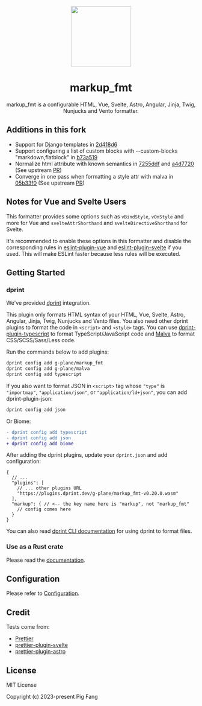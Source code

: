 <div align="center"><img src="./media/markup_fmt.svg" width="160"></div>
<h1 align="center">markup_fmt</h1>

<p align="center">
markup_fmt is a configurable HTML, Vue, Svelte, Astro, Angular, Jinja, Twig, Nunjucks and Vento formatter.
</p>

## Additions in this fork

- Support for Django templates in [2d418d6](https://github.com/UnknownPlatypus/markup_fmt/commit/2d418d62e59f1eb80d77fc6aaf717181d3dce30c) 
- Support configuring a list of custom blocks with --custom-blocks "markdown,flatblock" in [b73a519](https://github.com/UnknownPlatypus/markup_fmt/commit/b73a519e79a978ae344f0523a1f1cbfa9fad0755)
- Normalize html attribute with known semantics in [7255ddf](https://github.com/UnknownPlatypus/markup_fmt/commit/7255ddfdbadea2a22e308f164ef60bb84ec7adcf) and [a4d7720](https://github.com/UnknownPlatypus/markup_fmt/commit/a4d77204216c2e10f42e3b355114af07dd57f053) (See upstream [PR](https://github.com/g-plane/markup_fmt/pull/40))
- Converge in one pass when formatting a style attr with malva in [05b33f0](https://github.com/UnknownPlatypus/markup_fmt/commit/05b33f0576a05b34cf7ba1180c2d4d7e5e9f3231) (See upstream [PR](https://github.com/g-plane/markup_fmt/pull/113))


## Notes for Vue and Svelte Users

This formatter provides some options such as `vBindStyle`, `vOnStyle` and more for Vue and
`svelteAttrShorthand` and `svelteDirectiveShorthand` for Svelte.

It's recommended to enable these options in this formatter and disable the corresponding
rules in [eslint-plugin-vue](https://eslint.vuejs.org) and [eslint-plugin-svelte](https://sveltejs.github.io/eslint-plugin-svelte) if you used.
This will make ESLint faster because less rules will be executed.

## Getting Started

### dprint

We've provided [dprint](https://dprint.dev/) integration.

This plugin only formats HTML syntax of your HTML, Vue, Svelte, Astro, Angular, Jinja, Twig, Nunjucks and Vento files.
You also need other dprint plugins to format the code in `<script>` and `<style>` tags.
You can use [dprint-plugin-typescript](https://github.com/dprint/dprint-plugin-typescript) to
format TypeScript/JavaScript code and [Malva](https://github.com/g-plane/malva) to format CSS/SCSS/Sass/Less code.

Run the commands below to add plugins:

```bash
dprint config add g-plane/markup_fmt
dprint config add g-plane/malva
dprint config add typescript
```

If you also want to format JSON in `<script>` tag whose `"type"` is `"importmap"`, `"application/json"`, or `"application/ld+json"`,
you can add dprint-plugin-json:

```bash
dprint config add json
```

Or Biome:

```diff
- dprint config add typescript
- dprint config add json
+ dprint config add biome
```

After adding the dprint plugins, update your `dprint.json` and add configuration:

```jsonc
{
  // ...
  "plugins": [
    // ... other plugins URL
    "https://plugins.dprint.dev/g-plane/markup_fmt-v0.20.0.wasm"
  ],
  "markup": { // <-- the key name here is "markup", not "markup_fmt"
    // config comes here
  }
}
```

You can also read [dprint CLI documentation](https://dprint.dev/cli/) for using dprint to format files.

### Use as a Rust crate

Please read the [documentation](https://docs.rs/markup_fmt).

## Configuration

Please refer to [Configuration](https://markup-fmt.netlify.app/).

## Credit

Tests come from:

- [Prettier](https://github.com/prettier/prettier/tree/main/tests/format)
- [prettier-plugin-svelte](https://github.com/sveltejs/prettier-plugin-svelte)
- [prettier-plugin-astro](https://github.com/withastro/prettier-plugin-astro)

## License

MIT License

Copyright (c) 2023-present Pig Fang
